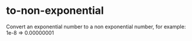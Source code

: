 # to-non-exponential
Convert an exponential number to a non exponential number, for example: 1e-8 => 0.00000001
